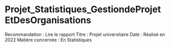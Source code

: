 # Projet_Statistiques_GestiondeProjetEtDesOrganisations
Recommandation : Lire le rapport 
Titre : Projet universitaire 
Date : Réalisé en 2022 
Matière concernée : En Statistiques
